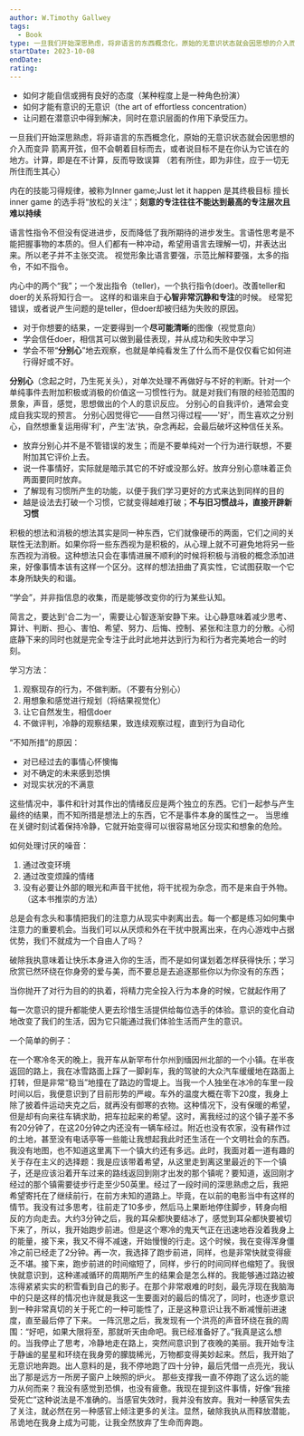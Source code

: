 ```yaml
---
author: W.Timothy Gallwey
tags:
  - Book
type: 一旦我们开始深思熟虑，将非语言的东西概念化，原始的无意识状态就会因思想的介入而变异（知行合一）
startDate: 2023-10-08
endDate: 
rating:
---
```


- 如何才能自信或拥有良好的态度（某种程度上是一种角色扮演）
- 如何才能有意识的无意识（the art of effortless concentration）
- 让问题在潜意识中得到解决，同时在意识层面的作用下承受压力。




一旦我们开始深思熟虑，将非语言的东西概念化，原始的无意识状态就会因思想的介入而变异
箭离开弦，但不会朝着目标而去，或者说目标不是在你认为它该在的地方。计算，即是在不计算，反而导致误算
（若有所住，即为非住，应于一切无所住而生其心）

内在的技能习得规律，被称为Inner game;Just let it happen 是其终极目标
擅长inner game 的选手将“放松的关注”；**刻意的专注往往不能达到最高的专注层次且难以持续**


语言性指令不但没有促进进步，反而降低了我所期待的进步发生。言语性思考是不能把握事物的本质的。但人们都有一种冲动，希望用语言去理解一切，并表达出来。所以老子并不主张交流。
视觉形象比语言要强，示范比解释要强，太多的指令，不如不指令。


内心中的两个“我”；一个发出指令（teller)，一个执行指令(doer)。改善teller和doer的关系将知行合一。
这样的和谐来自于**心智非常沉静和专注**的时候。
经常犯错误，或者说产生问题的是teller，但doer却被归结为失败的原因。

- 对于你想要的结果，一定要得到一个**尽可能清晰**的图像（视觉意向）
- 学会信任doer，相信其可以做到最佳表现，并从成功和失败中学习
- 学会不带“**分别心**”地去观察，也就是单纯看发生了什么而不是仅仅看它如何进行得好或不好。

**分别心**（念起之时，乃生死关头），对单次处理不再做好与不好的判断。针对一个单纯事件去附加积极或消极的价值这一习惯性行为。就是对我们有限的经验范围的景象，声音，感觉，思想做出的个人的意识反应。
分别心的自我评价，通常会变成自我实现的预言。
分别心因觉得它――自然习得过程――'好'，而生喜欢之分别心，自然想重复运用得'利'，产生'法'执，杂念再起，会最后破坏这种信任关系。

- 放弃分别心并不是不管错误的发生；而是不要单纯对一个行为进行联想，不要附加其它评价上去。
- 说一件事情好，实际就是暗示其它的不好或没那么好。放弃分别心意味着正负两面要同时放弃。
- 了解现有习惯所产生的功能，以便于我们学习更好的方式来达到同样的目的
- 越是设法去打破一个习惯，它就变得越难打破；**不与旧习惯战斗，直接开辟新习惯**


积极的想法和消极的想法其实是同一种东西，它们就像硬币的两面，它们之间的关联性无法割断。如果你将一些东西视为是积极的，从心理上就不可避免地将另一些东西视为消极。这种想法只会在事情进展不顺利的时候将积极与消极的概念添加进来，好像事情本该有这样一个区分。这样的想法扭曲了真实性，它试图获取一个它本身所缺失的和谐。





“学会”，并非指信息的收集，而是能够改变你的行为某些认知。

简言之，要达到'合二为一'，需要让心智逐渐安静下来。让心静意味着减少思考、算计、判断、担心、害怕、希望、努力、后悔、控制、紧张和注意力的分散。心彻底静下来的同时也就是完全专注于此时此地并达到行为和行为者完美地合一的时刻。







学习方法：
1. 观察现存的行为，不做判断。（不要有分别心）
2. 用想象和感觉进行规划（将结果视觉化）
3. 让它自然发生，相信doer
4. 不做评判，冷静的观察结果，致连续观察过程，直到行为自动化


“不知所措”的原因：
- 对已经过去的事情心怀懊悔
- 对不确定的未来感到恐惧
- 对现实状况的不满意

这些情况中，事件和针对其作出的情绪反应是两个独立的东西。它们一起参与产生最终的结果，而不知所措是想法上的东西，它不是事件本身的属性之一。
当思维在关键时刻试着保持冷静，它就开始变得可以很容易地区分现实和想象的危险。


如何处理讨厌的噪音：
1. 通过改变环境
2. 通过改变烦躁的情绪
3. 没有必要让外部的眼光和声音干扰他，将干扰视为杂念，而不是来自于外物。（这本书推崇的方法）


总是会有念头和事情把我们的注意力从现实中剥离出去。每一个都是练习如何集中注意力的重要机会。当我们可以从厌烦和外在干扰中脱离出来，在内心游戏中占据优势，我们不就成为一个自由人了吗？

破除我执意味着让快乐本身进入你的生活，而不是如何谋划着怎样获得快乐；学习欣赏已然环绕在你身旁的爱与美，而不要总是去追逐那些你以为你没有的东西；



当你抛开了对行为目的的执着，将精力完全投入行为本身的时候，它就起作用了

每一次意识的提升都能使人更去珍惜生活提供给每位选手的体验。意识的变化自动地改变了我们的生活，因为它只能通过我们体验生活而产生的意识。




一个简单的例子：

在一个寒冷冬天的晚上，我开车从新罕布什尔州到缅因州北部的一个小镇。在半夜返回的路上，我在冰雪路面上踩了一脚刹车，我的驾驶的大众汽车缓缓地在路面上打转，但是非常“稳当”地撞在了路边的雪堤上。当我一个人独坐在冰冷的车里一段时间以后，我便意识到了目前形势的严峻。车外的温度大概在零下20度，我身上除了披着件运动夹克之后，就再没有御寒的衣物。这种情况下，没有保暖的希望，但是却有向来往车辆求助，把车拉起来的希望。这时，离我经过的这个镇子差不多有20分钟了，在这20分钟之内还没有一辆车经过。附近也没有农家，没有耕作过的土地，甚至没有电话亭等一些能让我想起我此时还生活在一个文明社会的东西。我没有地图，也不知道这里离下一个镇大约还有多远。此时，我面对着一道有趣的关于存在主义的选择题：我是应该带着希望，从这里走到离这里最近的下一个镇子，还是应该沿着开车过来的路线返回到刚才出发的那个镇呢？要知道，返回刚才经过的那个镇需要徒步行走至少50英里。经过了一段时间的深思熟虑之后，我把希望寄托在了继续前行，在前方未知的道路上。毕竟，在以前的电影当中有这样的情节。我没有过多思考，往前走了10多步，然后马上果断地停住脚步，转身向相反的方向走去。大约3分钟之后，我的耳朵都快要结冰了，感觉到耳朵都快要被切下来了，所以，我开始跑步前进。但是这个寒冷的鬼天气正在迅速地吞没着我身上的能量，接下来，我又不得不减速，开始慢慢的行走。这个时候，我在变得浑身僵冷之前已经走了2分钟。再一次，我选择了跑步前进，同样，也是非常快就变得疲乏不堪。接下来，跑步前进的时间缩短了，同样，步行的时间同样也缩短了。我很快就意识到，这种递减循环的周期所产生的结果会是怎么样的。我能够通过路边被冻得紧紧实实的积雪看到自己的影子。在那个非常艰难的时刻，最先浮现在我脑海中的只是这样的情况也许就是我这一生要面对的最后的情况了，同时，也逐步意识到一种非常真切的关于死亡的一种可能性了，正是这种意识让我不断减慢前进速度，直至最后停了下来。 一阵沉思之后，我发现有一个洪亮的声音环绕在我的周围：“好吧，如果大限将至，那就听天由命吧。我已经准备好了。”我真是这么想的。当我停止了思考，冷静地走在路上，突然间意识到了夜晚的美丽。我开始专注于静谧的星星和环绕在我身旁的朦胧稀光，万物都变得美妙起来。然后，我开始了无意识地奔跑。出人意料的是，我不停地跑了四十分钟，最后凭借一点亮光，我认出了那是远方一所房子窗户上映照的炉火。 那些支撑我一直不停跑了这么远的能力从何而来？我没有感觉到恐惧，也没有疲惫。我现在提到这件事情，好像“我接受死亡”这种说法是不准确的。当感官失效时，我并没有放弃。我对一种感官失去了关注，就必然在另一种感官上倾注更多的关注。显然，破除我执从而释放潜能，吊诡地在我身上成为可能，让我全然放弃了生命而奔跑。





























